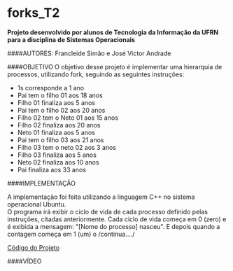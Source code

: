 # forks_T2
**Projeto desenvolvido por alunos de Tecnologia da Informação da UFRN para a disciplina de Sistemas Operacionais**

####AUTORES: 
Francleide Simão e José Victor Andrade

####OBJETIVO
O objetivo desse projeto é implementar uma hierarquia de processos, utilizando fork, seguindo as seguintes instruções:
<ul>
<li>1s corresponde a 1 ano</li>
<li>Pai tem o filho 01 aos 18 anos</li>
<li>Filho 01 finaliza aos 5 anos</li>
<li>Pai tem o filho 02 aos 20 anos</li>
<li>Filho 02 tem o Neto 01 aos 15 anos</li>
<li>Filho 02 finaliza aos 20 anos</li>
<li>Neto 01 finaliza aos 5 anos</li>
<li>Pai tem o filho 03 aos 21 anos</li>
<li>Filho 03 tem o neto 02 aos 3 anos</li>
<li>Filho 03 finaliza aos 5 anos</li>
<li>Neto 02 finaliza aos 10 anos</li>
<li>Pai finaliza aos 33 anos</li>
</ul>

####IMPLEMENTAÇÃO
<p>A implementação foi feita utilizando a linguagem C++ no sistema operacional Ubuntu.<br>
O programa irá exibir o ciclo de vida de cada processo definido pelas instruções, citadas anteriormente. Cada ciclo de vida começa em 0 (zero) e é exibida a mensagem: "[Nome do processo] nasceu". E depois quando a contagem começa em 1 (um) o /continua..../ <br>
</p>

<a href="https://github.com/francleide/forks_T2/blob/master/Trabalho_2.cpp">Código do Projeto</a>

####VÍDEO
